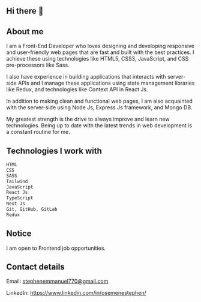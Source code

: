 ## Hi there 👋

## About me

I am a Front-End Developer who loves designing and developing responsive and user-friendly web pages that are fast and built with the best practices. I achieve these using technologies like HTML5, CSS3, JavaScript, and CSS pre-processors like Sass.

I also have experience in building applications that interacts with server-side APIs and I manage these applications using state management libraries like Redux, and technologies like Context API in React Js.

In addition to making clean and functional web pages, I am also acquainted with the server-side using Node Js, Express Js framework, and Mongo DB.

My greatest strength is the drive to always improve and learn new technologies. Being up to date with the latest trends in web development is a constant routine for me.

## Technologies I work with

```python
HTML
CSS
SASS
Tailwind
JavaScript
React Js
TypeScript
Next Js
Git, GitHub, GitLab
Redux
```

## Notice
I am open to Frontend job opportunities.

## Contact details
Email: stephenemmanuel770@gmail.com

LinkedIn: https://www.linkedin.com/in/osemenestephen/


<!--
**Emmanuelsteph7/Emmanuelsteph7** is a ✨ _special_ ✨ repository because its `README.md` (this file) appears on your GitHub profile.

Here are some ideas to get you started:

- 🔭 I’m currently working on ...
- 🌱 I’m currently learning ...
- 👯 I’m looking to collaborate on ...
- 🤔 I’m looking for help with ...
- 💬 Ask me about ...
- 📫 How to reach me: ...
- 😄 Pronouns: ...
- ⚡ Fun fact: ...
-->
